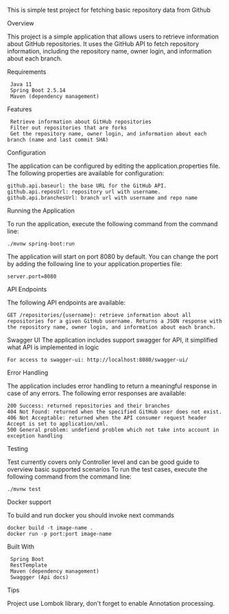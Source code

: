 This is simple test project for fetching basic repository data from Github

Overview

This project is a simple application that allows users to retrieve information about GitHub repositories.
It uses the GitHub API to fetch repository information, including the repository name, owner login, and information about each branch.

Requirements

     Java 11
     Spring Boot 2.5.14
     Maven (dependency management)

Features

     Retrieve information about GitHub repositories
     Filter out repositories that are forks
     Get the repository name, owner login, and information about each branch (name and last commit SHA)

Configuration

The application can be configured by editing the application.properties file.
The following properties are available for configuration:

    github.api.baseurl: the base URL for the GitHub API.
    github.api.reposUrl: repository url with username.
    github.api.branchesUrl: branch url with username and repo name


Running the Application

To run the application, execute the following command from the command line:

    ./mvnw spring-boot:run


The application will start on port 8080 by default. 
You can change the port by adding the following line to your application.properties file:

    server.port=8080

API Endpoints

The following API endpoints are available:
    
    GET /repositories/{username}: retrieve information about all repositories for a given GitHub username. Returns a JSON response with the repository name, owner login, and information about each branch.

Swagger UI
The application includes support swagger for API, it simplified what API is implemented in logic

    For access to swagger-ui: http://localhost:8080/swagger-ui/

Error Handling

The application includes error handling to return a meaningful response in case of any errors. The following error responses are available:
    
    200 Success: returned repositories and their branches
    404 Not Found: returned when the specified GitHub user does not exist.
    406 Not Acceptable: returned when the API consumer request header Accept is set to application/xml.
    500 General problem: undefiend problem which not take into account in exception handling

Testing

Test currently covers only Controller level and can be good guide to overview basic supported scenarios
To run the test cases, execute the following command from the command line:

    ./mvnw test    

Docker support

To build and run docker you should invoke next commands

    docker build -t image-name .
    docker run -p port:port image-name


Built With

     Spring Boot
     RestTemplate
     Maven (dependency management)
     Swaggger (Api docs)

Tips

Project use Lombok library, don't forget to enable Annotation processing.
